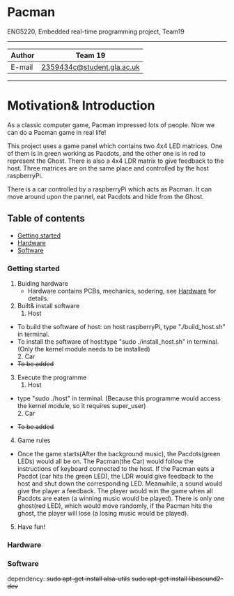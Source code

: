 # Pacman
ENG5220, Embedded real-time programming project, Team19
****
|Author|Team 19|
|---|---
|E-mail|2359434c@student.gla.ac.uk
****

# Motivation& Introduction

As a classic computer game, Pacman impressed lots of people. Now we can do a Pacman game in real life!

This project uses a game panel which contains two 4x4 LED matrices. One of them is in green working as Pacdots, and the other one is in red to represent the Ghost. There is also a 4x4 LDR matrix to give feedback to the host. Three matrices are on the same place and controlled by the host raspberryPi.

There is a car controlled by a raspberryPi which acts as Pacman. It can move around upon the pannel, eat Pacdots and hide from the Ghost.

## Table of contents
* [Getting started](#getting_started)
* [Hardware](#hardware)
* [Software](#software)
### Getting started <a name="getting_started"></a>
1. Buiding hardware
    * Hardware contains PCBs, mechanics, sodering, see [Hardware](#hardware) for details.  
2. Built& install software
    1. Host  
* To build the software of host: on host raspberryPi, type "./build_host.sh" in terminal.  
* To install the software of host:type "sudo ./install_host.sh" in terminal. (Only the kernel module needs to be installed)  
    2. Car  
* ~~To be added~~  
3. Execute the programme
    1. Host  
* type "sudo ./host" in terminal. (Because this programme would access the kernel module, so it requires super_user)  
    2. Car
    
* ~~To be added~~
4. Game rules
* Once the game starts(After the background music), the Pacdots(green LEDs) would all be on. The Pacman(the Car) would follow the instructions of keyboard connected to the host. If the Pacman eats a Pacdot (car hits the green LED), the LDR would give feedback to the host and shut down the corresponding LED. Meanwhile, a sound would give the player a feedback. The player would win the game when all Pacdots are eaten (a winning music would be played). There is only one ghost(red LED), which would move randomly, if the Pacman hits the ghost, the player will lose (a losing music would be played).
5. Have fun!
### Hardware

### Software

dependency:
~~sudo apt-get install alsa-utils~~
~~sudo apt-get install libasound2-dev~~
